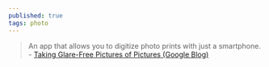 ```yaml
---
published: true
tags: photo
---
```

> An app that allows you to digitize photo prints with just a smartphone. - [Taking Glare-Free Pictures of Pictures (Google Blog)](https://research.googleblog.com/2017/04/photoscan-taking-glare-free-pictures-of.html) 

